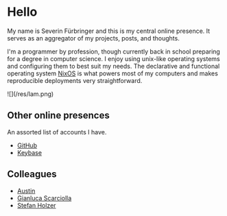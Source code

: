 # Hello

<div class="row">
<div class="two-thirds column">
My name is Severin Fürbringer and this is my central online presence.  It
serves as an aggregator of my projects, posts, and thoughts.

I'm a programmer by profession, though currently back in school preparing for a
degree in computer science.  I enjoy using unix-like operating systems and
configuring them to best suit my needs. The declarative and functional
operating system [NixOS](https://nixos.org) is what powers most of my computers
and makes reproducible deployments very straightforward.
</div>
<div class="one-third column">
![](/res/lam.png)
</div>
</div>

## Other online presences

An assorted list of accounts I have.

- [GitHub](https://github.com/fuerbringer)
- [Keybase](https://keybase.io/fuerbringer)

## Colleagues

- [Austin](https://neat.moe)
- [Gianluca Scarciolla](https://scarciolla.info)
- [Stefan Holzer](https://holzerstefan.com)
